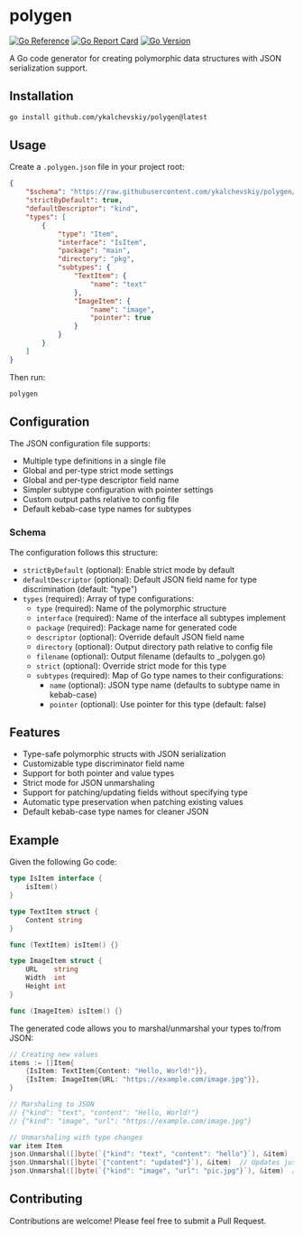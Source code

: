 # polygen

[![Go Reference](https://pkg.go.dev/badge/github.com/ykalchevskiy/polygen.svg)](https://pkg.go.dev/github.com/ykalchevskiy/polygen)
[![Go Report Card](https://goreportcard.com/badge/github.com/ykalchevskiy/polygen)](https://goreportcard.com/report/github.com/ykalchevskiy/polygen)
[![Go Version](https://img.shields.io/github/go-mod/go-version/ykalchevskiy/polygen)](https://golang.org/dl/)

A Go code generator for creating polymorphic data structures with JSON serialization support.

## Installation

```bash
go install github.com/ykalchevskiy/polygen@latest
```

## Usage

Create a `.polygen.json` file in your project root:

```json
{
    "$schema": "https://raw.githubusercontent.com/ykalchevskiy/polygen/main/schema.json",
    "strictByDefault": true,
    "defaultDescriptor": "kind",
    "types": [
        {
            "type": "Item",
            "interface": "IsItem",
            "package": "main",
            "directory": "pkg",
            "subtypes": {
                "TextItem": {
                    "name": "text"
                },
                "ImageItem": {
                    "name": "image",
                    "pointer": true
                }
            }
        }
    ]
}
```

Then run:

```bash
polygen
```

## Configuration

The JSON configuration file supports:

- Multiple type definitions in a single file
- Global and per-type strict mode settings
- Global and per-type descriptor field name
- Simpler subtype configuration with pointer settings
- Custom output paths relative to config file
- Default kebab-case type names for subtypes

### Schema

The configuration follows this structure:

- `strictByDefault` (optional): Enable strict mode by default
- `defaultDescriptor` (optional): Default JSON field name for type discrimination (default: "type")
- `types` (required): Array of type configurations:
  - `type` (required): Name of the polymorphic structure
  - `interface` (required): Name of the interface all subtypes implement
  - `package` (required): Package name for generated code
  - `descriptor` (optional): Override default JSON field name
  - `directory` (optional): Output directory path relative to config file
  - `filename` (optional): Output filename (defaults to <type>_polygen.go)
  - `strict` (optional): Override strict mode for this type
  - `subtypes` (required): Map of Go type names to their configurations:
    - `name` (optional): JSON type name (defaults to subtype name in kebab-case)
    - `pointer` (optional): Use pointer for this type (default: false)

## Features

- Type-safe polymorphic structs with JSON serialization
- Customizable type discriminator field name
- Support for both pointer and value types
- Strict mode for JSON unmarshaling
- Support for patching/updating fields without specifying type
- Automatic type preservation when patching existing values
- Default kebab-case type names for cleaner JSON

## Example

Given the following Go code:

```go
type IsItem interface {
    isItem()
}

type TextItem struct {
    Content string
}

func (TextItem) isItem() {}

type ImageItem struct {
    URL    string
    Width  int
    Height int
}

func (ImageItem) isItem() {}
```

The generated code allows you to marshal/unmarshal your types to/from JSON:

```go
// Creating new values
items := []Item{
    {IsItem: TextItem{Content: "Hello, World!"}},
    {IsItem: ImageItem{URL: "https://example.com/image.jpg"}},
}

// Marshaling to JSON
// {"kind": "text", "content": "Hello, World!"}
// {"kind": "image", "url": "https://example.com/image.jpg"}

// Unmarshaling with type changes
var item Item
json.Unmarshal([]byte(`{"kind": "text", "content": "hello"}`), &item)
json.Unmarshal([]byte(`{"content": "updated"}`), &item)  // Updates just content
json.Unmarshal([]byte(`{"kind": "image", "url": "pic.jpg"}`), &item)  // Changes type
```

## Contributing

Contributions are welcome! Please feel free to submit a Pull Request.
